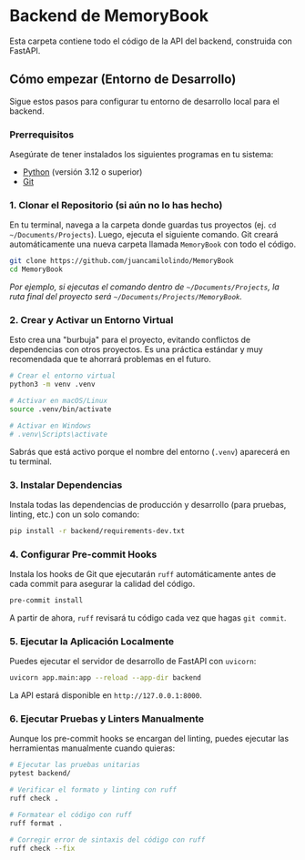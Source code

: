 # Backend de MemoryBook

Esta carpeta contiene todo el código de la API del backend, construida con FastAPI.

## Cómo empezar (Entorno de Desarrollo)

Sigue estos pasos para configurar tu entorno de desarrollo local para el backend.

### Prerrequisitos

Asegúrate de tener instalados los siguientes programas en tu sistema:

*   [Python](https://www.python.org/downloads/) (versión 3.12 o superior)
*   [Git](https://git-scm.com/downloads/)

### 1. Clonar el Repositorio (si aún no lo has hecho)

En tu terminal, navega a la carpeta donde guardas tus proyectos (ej. `cd ~/Documents/Projects`). Luego, ejecuta el siguiente comando. Git creará automáticamente una nueva carpeta llamada `MemoryBook` con todo el código.

```bash
git clone https://github.com/juancamilolindo/MemoryBook
cd MemoryBook
```
*Por ejemplo, si ejecutas el comando dentro de `~/Documents/Projects`, la ruta final del proyecto será `~/Documents/Projects/MemoryBook`.*

### 2. Crear y Activar un Entorno Virtual

Esto crea una "burbuja" para el proyecto, evitando conflictos de dependencias con otros proyectos. Es una práctica estándar y muy recomendada que te ahorrará problemas en el futuro.

```bash
# Crear el entorno virtual
python3 -m venv .venv

# Activar en macOS/Linux
source .venv/bin/activate

# Activar en Windows
# .venv\Scripts\activate
```
Sabrás que está activo porque el nombre del entorno (`.venv`) aparecerá en tu terminal.

### 3. Instalar Dependencias

Instala todas las dependencias de producción y desarrollo (para pruebas, linting, etc.) con un solo comando:

```bash
pip install -r backend/requirements-dev.txt
```

### 4. Configurar Pre-commit Hooks

Instala los hooks de Git que ejecutarán `ruff` automáticamente antes de cada commit para asegurar la calidad del código.

```bash
pre-commit install
```
A partir de ahora, `ruff` revisará tu código cada vez que hagas `git commit`.

### 5. Ejecutar la Aplicación Localmente

Puedes ejecutar el servidor de desarrollo de FastAPI con `uvicorn`:

```bash
uvicorn app.main:app --reload --app-dir backend
```

La API estará disponible en `http://127.0.0.1:8000`.

### 6. Ejecutar Pruebas y Linters Manualmente

Aunque los pre-commit hooks se encargan del linting, puedes ejecutar las herramientas manualmente cuando quieras:

```bash
# Ejecutar las pruebas unitarias
pytest backend/

# Verificar el formato y linting con ruff
ruff check .

# Formatear el código con ruff
ruff format .

# Corregir error de sintaxis del código con ruff
ruff check --fix
```
